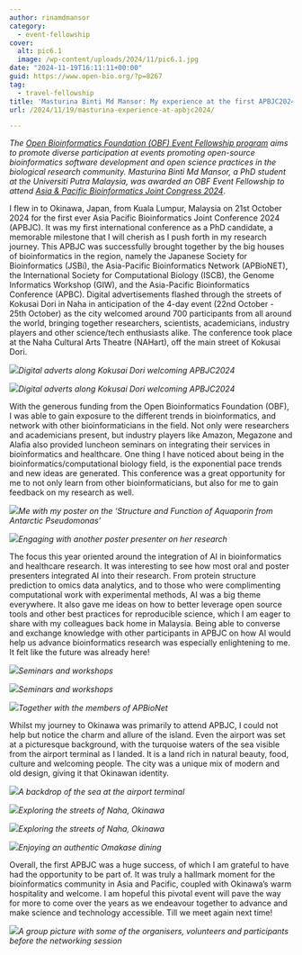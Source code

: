 ```yaml
---
author: rinamdmansor
category:
  - event-fellowship
cover:
  alt: pic6.1
  image: /wp-content/uploads/2024/11/pic6.1.jpg
date: "2024-11-19T16:11:11+00:00"
guid: https://www.open-bio.org/?p=8267
tag:
  - travel-fellowship
title: 'Masturina Binti Md Mansor: My experience at the first APBJC2024 in Naha city, Okinawa, Japan'
url: /2024/11/19/masturina-experience-at-apbjc2024/

---
```

_The [Open Bioinformatics Foundation (OBF) Event Fellowship program](/travel-awards) aims to promote diverse participation at events promoting open-source bioinformatics software development and open science practices in the biological research community. Masturina Binti Md Mansor, a PhD student at the Universiti Putra Malaysia, was awarded an OBF Event Fellowship to attend [Asia & Pacific Bioinformatics Joint Congress 2024](https://www.apbjc.asia/)_.

I flew in to Okinawa, Japan, from Kuala Lumpur, Malaysia on 21st October 2024 for the first ever Asia Pacific Bioinformatics Joint Conference 2024 (APBJC). It was my first international conference as a PhD candidate, a memorable milestone that I will cherish as I push forth in my research journey. This APBJC was successfully brought together by the big houses of bioinformatics in the region, namely the Japanese Society for Bioinformatics (JSBi), the Asia-Pacific Bioinformatics Network (APBioNET), the International Society for Computational Biology (ISCB), the Genome Informatics Workshop (GIW), and the Asia-Pacific Bioinformatics Conference (APBC). Digital advertisements flashed through the streets of Kokusai Dori in Naha in anticipation of the 4-day event (22nd October - 25th October) as the city welcomed around 700 participants from all around the world, bringing together researchers, scientists, academicians, industry players and other science/tech enthusiasts alike. The conference took place at the Naha Cultural Arts Theatre (NAHart), off the main street of Kokusai Dori.

![](wp-content/uploads/2024/11/pic4.1.jpg)_Digital adverts along Kokusai Dori welcoming APBJC2024_

![](wp-content/uploads/2024/11/pic10-768x1024.jpg)_Digital adverts along Kokusai Dori welcoming APBJC2024_

With the generous funding from the Open Bioinformatics Foundation (OBF), I was able to gain exposure to the different trends in bioinformatics, and network with other bioinformaticians in the field. Not only were researchers and academicians present, but industry players like Amazon, Megazone and Alafia also provided luncheon seminars on integrating their services in bioinformatics and healthcare. One thing I have noticed about being in the bioinformatics/computational biology field, is the exponential pace trends and new ideas are generated. This conference was a great opportunity for me to not only learn from other bioinformaticians, but also for me to gain feedback on my research as well.

![](wp-content/uploads/2024/11/pic6.1.jpg)_Me with my poster on the ‘Structure and Function of Aquaporin from Antarctic Pseudomonas’_

![](wp-content/uploads/2024/11/pic14-1024x684.jpg)_Engaging with another poster presenter on her research_

The focus this year oriented around the integration of AI in bioinformatics and healthcare research. It was interesting to see how most oral and poster presenters integrated AI into their research. From protein structure prediction to omics data analytics, and to those who were complimenting computational work with experimental methods, AI was a big theme everywhere. It also gave me ideas on how to better leverage open source tools and other best practices for reproducible science, which I am eager to share with my colleagues back home in Malaysia. Being able to converse and exchange knowledge with other participants in APBJC on how AI would help us advance bioinformatics research was especially enlightening to me. It felt like the future was already here!

![](wp-content/uploads/2024/11/pic13-1024x576.jpg)_Seminars and workshops_

![](wp-content/uploads/2024/11/pic12-1024x768.jpg)_Seminars and workshops_

![](wp-content/uploads/2024/11/pic16-1024x684.jpg)_Together with the members of APBioNet_

Whilst my journey to Okinawa was primarily to attend APBJC, I could not help but notice the charm and allure of the island. Even the airport was set at a picturesque background, with the turquoise waters of the sea visible from the airport terminal as I landed. It is a land rich in natural beauty, food, culture and welcoming people. The city was a unique mix of modern and old design, giving it that Okinawan identity.

![](wp-content/uploads/2024/11/pic17.jpg)_A backdrop of the sea at the airport terminal_

![](wp-content/uploads/2024/11/pic9.jpg)_Exploring the streets of Naha, Okinawa_

![](wp-content/uploads/2024/11/pic3.jpg)_Exploring the streets of Naha, Okinawa_

![](wp-content/uploads/2024/11/pic2.jpg)_Enjoying an authentic Omakase dining_

Overall, the first APBJC was a huge success, of which I am grateful to have had the opportunity to be part of. It was truly a hallmark moment for the bioinformatics community in Asia and Pacific, coupled with Okinawa’s warm hospitality and welcome. I am hopeful this pivotal event will pave the way for more to come over the years as we endeavour together to advance and make science and technology accessible. Till we meet again next time!

![](wp-content/uploads/2024/11/pic18-1024x684.jpg)_A group picture with some of the organisers, volunteers and participants before the networking session_
